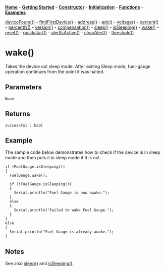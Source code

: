 [**Home**](https://porrey.github.io/max1704x) -
[**Getting Started**](https://porrey.github.io/max1704x/getting-started) -
[**Constructor**](https://porrey.github.io/max1704x/constructor) - 
[**Initialization**](https://porrey.github.io/max1704x/initialization) - 
[**Functions**](https://porrey.github.io/max1704x/functions) -
[**Examples**](https://porrey.github.io/max1704x/examples)

[deviceFound()](https://porrey.github.io/max1704x/functions/deviceFound) -
[findFirstDevice()](https://porrey.github.io/max1704x/functions/findFirstDevice) -
[address()](https://porrey.github.io/max1704x/functions/address) -
[adc()](https://porrey.github.io/max1704x/functions/adc) -
[voltage()](https://porrey.github.io/max1704x/functions/voltage) -
[percent()](https://porrey.github.io/max1704x/functions/percent) -
[percentN()](https://porrey.github.io/max1704x/functions/percentN) -
[version()](https://porrey.github.io/max1704x/functions/version) -
[compensation()](https://porrey.github.io/max1704x/functions/compensation) -
[sleep()](https://porrey.github.io/max1704x/functions/sleep) -
[isSleeping()](https://porrey.github.io/max1704x/functions/isSleeping) -
[wake()](https://porrey.github.io/max1704x/functions/wake) -
[reset()](https://porrey.github.io/max1704x/functions/reset) -
[quickstart()](https://porrey.github.io/max1704x/functions/quickstart) -
[alertIsActive()](https://porrey.github.io/max1704x/functions/alertIsActive) -
[clearAlert()](https://porrey.github.io/max1704x/functions/clearAlert) -
[threshold()](https://porrey.github.io/max1704x/functions/threshold)

# wake()
Takes the device out sleep mode. After exiting Sleep mode, fuel-gauge operation continues from the point it was halted.

## Parameters
`None`

## Returns
`successful : bool`

## Example
The sample code below demonstrates how to check if the device is in sleep mode and then puts it in sleep mode if it is not.

    if (FuelGauge.isSleeping())
    {
      FuelGauge.wake();
    
      if (!FuelGauge.isSleeping())
      {
    	Serial.println("Fuel Gauge is now awake.");
      }
      else
      {
    	Serial.println("Failed to wake Fuel Gauge.");
      }
    }
    else
    {
      Serial.println("Fuel Gauge is already awake.");
    }

## Notes
See also [sleep()](https://porrey.github.io/max1704x/functions/sleep) and [isSleeping()](https://porrey.github.io/max1704x/functions/isSleeping).